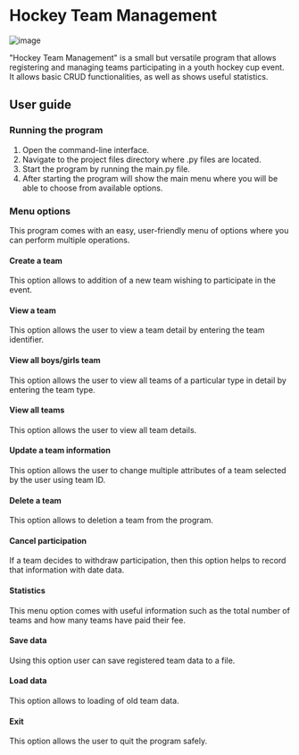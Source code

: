 # Hockey Team Management
![image](https://github.com/user-attachments/assets/b3aa563e-a16b-4205-82c1-2de0ba816603)


"Hockey Team Management" is a small but versatile program that allows registering and managing teams participating in a youth hockey cup event. It allows basic CRUD functionalities, as well as shows useful statistics.

## User guide

### Running the program

1.	Open the command-line interface.
2.	Navigate to the project files directory where .py files are located.
3.	Start the program by running the main.py file.
4.	After starting the program will show the main menu where you will be able to choose from available options.
   
### Menu options

This program comes with an easy, user-friendly menu of options where you can perform multiple operations.

#### Create a team
This option allows to addition of a new team wishing to participate in the event.

#### View a team
This option allows the user to view a team detail by entering the team identifier.

#### View all boys/girls team
This option allows the user to view all teams of a particular type in detail by entering the team type.

#### View all teams
This option allows the user to view all team details.

#### Update a team information
This option allows the user to change multiple attributes of a team selected by the user using team ID.

#### Delete a team
This option allows to deletion a team from the program.

#### Cancel participation
If a team decides to withdraw participation, then this option helps to record that information with date data.

#### Statistics
This menu option comes with useful information such as the total number of teams and how many teams have paid their fee.

#### Save data
Using this option user can save registered team data to a file.

#### Load data
This option allows to loading of old team data.

#### Exit
This option allows the user to quit the program safely.

